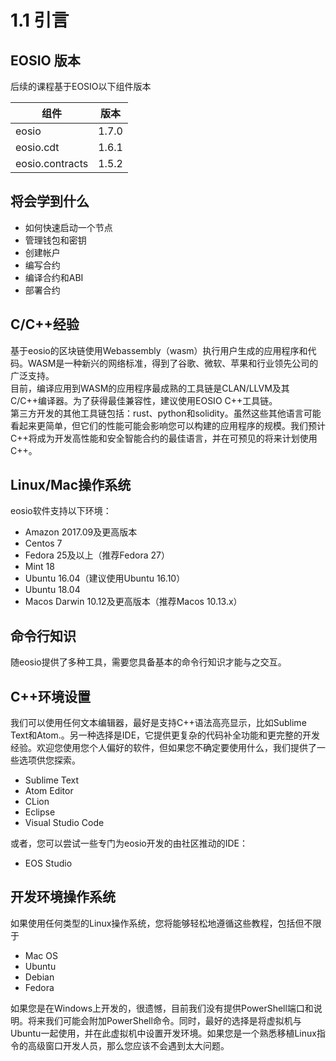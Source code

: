 # 1.1 引言
## EOSIO 版本
后续的课程基于EOSIO以下组件版本

|组件|版本|
|---|-----|
|eosio	| 1.7.0 |
|eosio.cdt| 1.6.1 |
|eosio.contracts| 1.5.2 |

## 将会学到什么
- 如何快速启动一个节点
- 管理钱包和密钥
- 创建帐户
- 编写合约
- 编译合约和ABI
- 部署合约

## C/C++经验
基于eosio的区块链使用Webassembly（wasm）执行用户生成的应用程序和代码。WASM是一种新兴的网络标准，得到了谷歌、微软、苹果和行业领先公司的广泛支持。  
目前，编译应用到WASM的应用程序最成熟的工具链是CLAN/LLVM及其C/C++编译器。为了获得最佳兼容性，建议使用EOSIO C++工具链。  
第三方开发的其他工具链包括：rust、python和solidity。虽然这些其他语言可能看起来更简单，但它们的性能可能会影响您可以构建的应用程序的规模。我们预计C++将成为开发高性能和安全智能合约的最佳语言，并在可预见的将来计划使用C++。

## Linux/Mac操作系统
eosio软件支持以下环境：
- Amazon 2017.09及更高版本
- Centos 7
- Fedora 25及以上（推荐Fedora 27）
- Mint 18
- Ubuntu 16.04（建议使用Ubuntu 16.10）
- Ubuntu 18.04
- Macos Darwin 10.12及更高版本（推荐Macos 10.13.x）

## 命令行知识

随eosio提供了多种工具，需要您具备基本的命令行知识才能与之交互。


## C++环境设置
我们可以使用任何文本编辑器，最好是支持C++语法高亮显示，比如Sublime Text和Atom.。另一种选择是IDE，它提供更复杂的代码补全功能和更完整的开发经验。欢迎您使用您个人偏好的软件，但如果您不确定要使用什么，我们提供了一些选项供您探索。
- Sublime Text
- Atom Editor
- CLion
- Eclipse
- Visual Studio Code

或者，您可以尝试一些专门为eosio开发的由社区推动的IDE：
- EOS Studio

## 开发环境操作系统
如果使用任何类型的Linux操作系统，您将能够轻松地遵循这些教程，包括但不限于
- Mac OS
- Ubuntu
- Debian
- Fedora

如果您是在Windows上开发的，很遗憾，目前我们没有提供PowerShell端口和说明。将来我们可能会附加PowerShell命令。同时，最好的选择是将虚拟机与Ubuntu一起使用，并在此虚拟机中设置开发环境。如果您是一个熟悉移植Linux指令的高级窗口开发人员，那么您应该不会遇到太大问题。